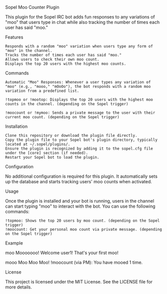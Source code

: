 Sopel Moo Counter Plugin

This plugin for the Sopel IRC bot adds fun responses to any variations of "moo" that users type in chat while also tracking the number of times each user has said "moo."


Features

    Responds with a random "moo" variation when users type any form of "moo" in the channel.
    Tracks the number of times each user has said "moo."
    Allows users to check their own moo count.
    Displays the top 20 users with the highest moo counts.

Commands

    Automatic "Moo" Responses: Whenever a user types any variation of "moo" (e.g., "mooo," "mOoOo"), the bot responds with a random moo variation from a predefined list.

    !topmoo or !mootop: Displays the top 20 users with the highest moo counts in the channel. (depending on the Sopel trigger)

    !moocount or !mymoo: Sends a private message to the user with their current moo count. (depending on the Sopel trigger)

Installation

    Clone this repository or download the plugin file directly.
    Copy the plugin file to your Sopel bot's plugin directory, typically located at ~/.sopel/plugins/.
    Ensure the plugin is recognized by adding it to the sopel.cfg file under the [core] section (if needed).
    Restart your Sopel bot to load the plugin.


Configuration

No additional configuration is required for this plugin. It automatically sets up the database and starts tracking users' moo counts when activated.


Usage

Once the plugin is installed and your bot is running, users in the channel can start typing "moo" to interact with the bot. You can use the following commands:

    !topmoo: Shows the top 20 users by moo count. (depending on the Sopel trigger)
    !moocount: Get your personal moo count via private message. (depending on the Sopel trigger)

Example

      

<user1> moo
<bot> Mooooooo!
<bot> Welcome user1! That's your first moo!

<user2> mooo
<bot> Moo Moo Moo!
<user2> !moocount
<bot> (via PM): You have mooed 1 time.

    

License

This project is licensed under the MIT License. See the LICENSE file for more details.

